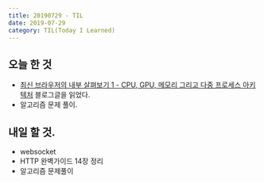 ```yaml
---
title: 20190729 - TIL
date: 2019-07-29
category: TIL(Today I Learned)
---
```


## 오늘 한 것

- [최신 브라우저의 내부 살펴보기 1 - CPU, GPU, 메모리 그리고 다중 프로세스 아키텍처](https://d2.naver.com/helloworld/2922312?fbclid=IwAR0vN2mYjuYl5AMIlrnBxkT7F_GbTvlecG-nVFO_B2OLrv4TPEMBwQd2TGs) 블로그글을 읽었다.
- 알고리즘 문제 풀이.
  
## 내일 할 것.

- websocket
- HTTP 완벽가이드 14장 정리  
- 알고리즘 문제풀이

